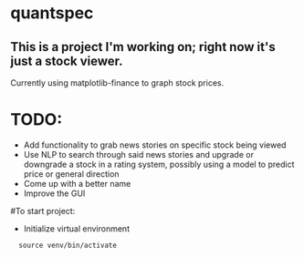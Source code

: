 # quantspec
## This is a project I'm working on; right now it's just a stock viewer. 
Currently using matplotlib-finance to graph stock prices. 

# TODO:
- Add functionality to grab news stories on specific stock being viewed
- Use NLP to search through said news stories and upgrade or downgrade a stock in a rating system, possibly using a model to predict price or general direction
- Come up with a better name
- Improve the GUI


#To start project:
- Initialize virtual environment
```
  source venv/bin/activate
